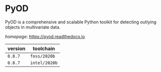 # PyOD

PyOD is a comprehensive and scalable Python toolkit for detecting outlying objects in multivariate data.

*homepage*: <https://pyod.readthedocs.io>

version | toolchain
--------|----------
``0.8.7`` | ``foss/2020b``
``0.8.7`` | ``intel/2020b``
